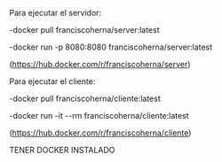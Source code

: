 Para ejecutar el servidor:

-docker pull franciscoherna/server:latest

-docker run -p 8080:8080 franciscoherna/server:latest

(https://hub.docker.com/r/franciscoherna/server)

Para ejecutar el cliente:

-docker pull franciscoherna/cliente:latest

-docker run -it --rm franciscoherna/cliente:latest

(https://hub.docker.com/r/franciscoherna/cliente)

TENER DOCKER INSTALADO

